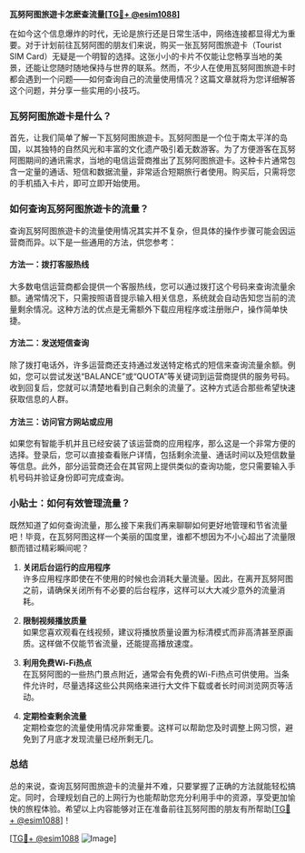**瓦努阿图旅遊卡怎麽查流量[[TG💪+ @esim1088](https://t.me/s/esim1088)]**

在如今这个信息爆炸的时代，无论是旅行还是日常生活中，网络连接都显得尤为重要。对于计划前往瓦努阿图的朋友们来说，购买一张瓦努阿图旅遊卡（Tourist SIM Card）无疑是一个明智的选择。这张小小的卡片不仅能让您畅享当地的美景，还能让您随时随地保持与世界的联系。然而，不少人在使用瓦努阿图旅遊卡时都会遇到一个问题——如何查询自己的流量使用情况？这篇文章就将为您详细解答这个问题，并分享一些实用的小技巧。

### 瓦努阿图旅遊卡是什么？

首先，让我们简单了解一下瓦努阿图旅遊卡。瓦努阿图是一个位于南太平洋的岛国，以其独特的自然风光和丰富的文化遗产吸引着无数游客。为了方便游客在瓦努阿图期间的通讯需求，当地的电信运营商推出了瓦努阿图旅遊卡。这种卡片通常包含一定量的通话、短信和数据流量，非常适合短期旅行者使用。购买后，只需将您的手机插入卡片，即可立即开始使用。

### 如何查询瓦努阿图旅遊卡的流量？

查询瓦努阿图旅遊卡的流量使用情况其实并不复杂，但具体的操作步骤可能会因运营商而异。以下是一些通用的方法，供您参考：

#### 方法一：拨打客服热线

大多数电信运营商都会提供一个客服热线，您可以通过拨打这个号码来查询流量余额。通常情况下，只需按照语音提示输入相关信息，系统就会自动告知您当前的流量剩余情况。这种方法的优点是无需额外下载应用程序或注册账户，操作简单快捷。

#### 方法二：发送短信查询

除了拨打电话外，许多运营商还支持通过发送特定格式的短信来查询流量余额。例如，您可以尝试发送“BALANCE”或“QUOTA”等关键词到运营商提供的服务号码。收到回复后，您就可以清楚地看到自己剩余的流量了。这种方式适合那些希望快速获取信息的人群。

#### 方法三：访问官方网站或应用

如果您有智能手机并且已经安装了该运营商的应用程序，那么这是一个非常方便的选择。登录后，您可以直接查看账户详情，包括剩余流量、通话时间以及短信数量等信息。此外，部分运营商还会在其官网上提供类似的查询功能，您只需要输入手机号码并验证身份即可完成查询。

### 小贴士：如何有效管理流量？

既然知道了如何查询流量，那么接下来我们再来聊聊如何更好地管理和节省流量吧！毕竟，在瓦努阿图这样一个美丽的国度里，谁都不想因为不小心超出了流量限额而错过精彩瞬间呢？

1. **关闭后台运行的应用程序**  
   许多应用程序即使在不使用的时候也会消耗大量流量。因此，在离开瓦努阿图之前，请确保关闭所有不必要的后台程序，这样可以大大减少意外的流量消耗。

2. **限制视频播放质量**  
   如果您喜欢观看在线视频，建议将播放质量设置为标清模式而非高清甚至原画质。这样做不仅能节省流量，还能提高播放速度。

3. **利用免费Wi-Fi热点**  
   在瓦努阿图的一些热门景点附近，通常会有免费的Wi-Fi热点可供使用。当条件允许时，尽量选择这些公共网络来进行大文件下载或者长时间浏览网页等活动。

4. **定期检查剩余流量**  
   定期检查您的流量使用情况非常重要。这样可以帮助您及时调整上网习惯，避免到了月底才发现流量已经所剩无几。

### 总结

总的来说，查询瓦努阿图旅遊卡的流量并不难，只要掌握了正确的方法就能轻松搞定。同时，合理规划自己的上网行为也能帮助您充分利用手中的资源，享受更加愉快的旅程体验。希望以上内容能够对正在准备前往瓦努阿图的朋友有所帮助[[TG💪+ @esim1088](https://t.me/s/esim1088)]！

[[TG💪+ @esim1088](https://t.me/s/esim1088) ![Image](https://i.postimg.cc/4NQfJmqS/Snipaste-2025-05-13-00-14-12.png)]